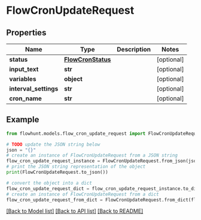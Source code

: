 # FlowCronUpdateRequest


## Properties

Name | Type | Description | Notes
------------ | ------------- | ------------- | -------------
**status** | [**FlowCronStatus**](FlowCronStatus.md) |  | [optional] 
**input_text** | **str** |  | [optional] 
**variables** | **object** |  | [optional] 
**interval_settings** | **str** |  | [optional] 
**cron_name** | **str** |  | [optional] 

## Example

```python
from flowhunt.models.flow_cron_update_request import FlowCronUpdateRequest

# TODO update the JSON string below
json = "{}"
# create an instance of FlowCronUpdateRequest from a JSON string
flow_cron_update_request_instance = FlowCronUpdateRequest.from_json(json)
# print the JSON string representation of the object
print(FlowCronUpdateRequest.to_json())

# convert the object into a dict
flow_cron_update_request_dict = flow_cron_update_request_instance.to_dict()
# create an instance of FlowCronUpdateRequest from a dict
flow_cron_update_request_from_dict = FlowCronUpdateRequest.from_dict(flow_cron_update_request_dict)
```
[[Back to Model list]](../README.md#documentation-for-models) [[Back to API list]](../README.md#documentation-for-api-endpoints) [[Back to README]](../README.md)


